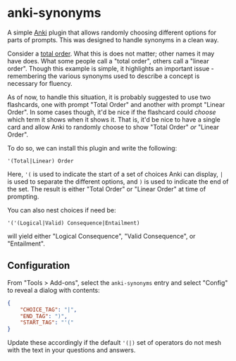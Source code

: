 # anki-synonyms

A simple [Anki](https://apps.ankiweb.net/) plugin that allows randomly choosing
different options for parts of prompts. This was designed to handle synonyms in
a clean way.

Consider a [total order](https://en.wikipedia.org/wiki/Total_order). What this
is does not matter; other names it may have does. What some people call a
"total order", others call a "linear order". Though this example is simple, it
highlights an important issue - remembering the various synonyms used to
describe a concept is necessary for fluency.

As of now, to handle this situation, it is probably suggested to use two
flashcards, one with prompt "Total Order" and another with prompt "Linear Order".
In some cases though, it'd be nice if the flashcard could *choose* which term it
shows when it shows it. That is, it'd be nice to have a single card and allow
Anki to randomly choose to show "Total Order" *or* "Linear Order".

To do so, we can install this plugin and write the following:

```
'(Total|Linear) Order
```

Here, `'(` is used to indicate the start of a set of choices Anki can display,
`|` is used to separate the different options, and `)` is used to indicate the
end of the set. The result is either "Total Order" or "Linear Order" at time
of prompting.

You can also nest choices if need be:

```
'('(Logical|Valid) Consequence|Entailment)
```

will yield either "Logical Consequence", "Valid Consequence", or "Entailment".

## Configuration

From "Tools > Add-ons", select the `anki-synonyms` entry and select "Config"
to reveal a dialog with contents:

```json
{
    "CHOICE_TAG": "|",
    "END_TAG": ")",
    "START_TAG": "'("
}
```

Update these accordingly if the default `'(|)` set of operators do not mesh with
the text in your questions and answers.
